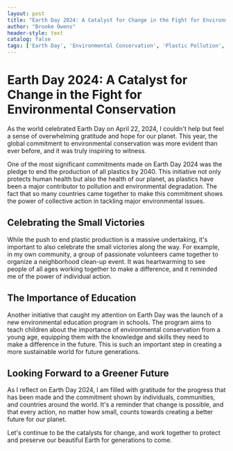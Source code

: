 ```yaml
---
layout: post
title: "Earth Day 2024: A Catalyst for Change in the Fight for Environmental Conservation"
author: "Brooke Owens"
header-style: text
catalog: false
tags: ['Earth Day', 'Environmental Conservation', 'Plastic Pollution', 'Collective Action', 'Sustainability', 'Gratitude']
---
```


# Earth Day 2024: A Catalyst for Change in the Fight for Environmental Conservation

As the world celebrated Earth Day on April 22, 2024, I couldn't help but feel a sense of overwhelming gratitude and hope for our planet. This year, the global commitment to environmental conservation was more evident than ever before, and it was truly inspiring to witness.

One of the most significant commitments made on Earth Day 2024 was the pledge to end the production of all plastics by 2040. This initiative not only protects human health but also the health of our planet, as plastics have been a major contributor to pollution and environmental degradation. The fact that so many countries came together to make this commitment shows the power of collective action in tackling major environmental issues.

## Celebrating the Small Victories

While the push to end plastic production is a massive undertaking, it's important to also celebrate the small victories along the way. For example, in my own community, a group of passionate volunteers came together to organize a neighborhood clean-up event. It was heartwarming to see people of all ages working together to make a difference, and it reminded me of the power of individual action.

## The Importance of Education

Another initiative that caught my attention on Earth Day was the launch of a new environmental education program in schools. The program aims to teach children about the importance of environmental conservation from a young age, equipping them with the knowledge and skills they need to make a difference in the future. This is such an important step in creating a more sustainable world for future generations.

## Looking Forward to a Greener Future

As I reflect on Earth Day 2024, I am filled with gratitude for the progress that has been made and the commitment shown by individuals, communities, and countries around the world. It's a reminder that change is possible, and that every action, no matter how small, counts towards creating a better future for our planet.

Let's continue to be the catalysts for change, and work together to protect and preserve our beautiful Earth for generations to come.
